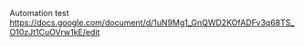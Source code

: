 Automation test
https://docs.google.com/document/d/1uN9Mg1_GnQWD2KOfADFv3q68TS_O10zJt1CuOVrw1kE/edit
